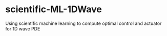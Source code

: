 # scientific-ML-1DWave
Using scientific machine learning to compute optimal control and actuator for 1D wave PDE 
